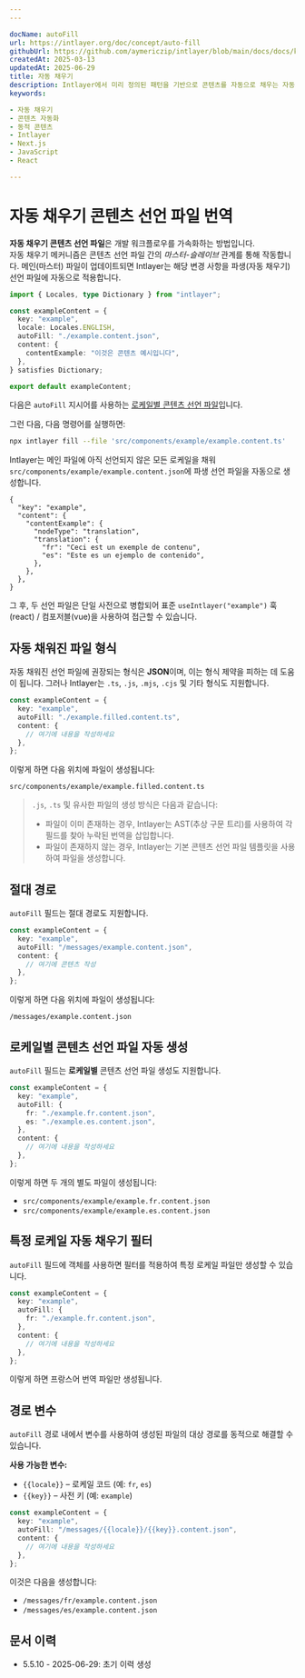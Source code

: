 ```yaml
---
---

docName: autoFill  
url: https://intlayer.org/doc/concept/auto-fill  
githubUrl: https://github.com/aymericzip/intlayer/blob/main/docs/docs/ko/autoFill.md  
createdAt: 2025-03-13  
updatedAt: 2025-06-29  
title: 자동 채우기  
description: Intlayer에서 미리 정의된 패턴을 기반으로 콘텐츠를 자동으로 채우는 자동 채우기 기능을 사용하는 방법을 알아보세요. 이 문서를 따라 프로젝트에서 자동 채우기 기능을 효율적으로 구현할 수 있습니다.  
keywords:

- 자동 채우기
- 콘텐츠 자동화
- 동적 콘텐츠
- Intlayer
- Next.js
- JavaScript
- React

---
```


# 자동 채우기 콘텐츠 선언 파일 번역

**자동 채우기 콘텐츠 선언 파일**은 개발 워크플로우를 가속화하는 방법입니다.  
자동 채우기 메커니즘은 콘텐츠 선언 파일 간의 _마스터-슬레이브_ 관계를 통해 작동합니다. 메인(마스터) 파일이 업데이트되면 Intlayer는 해당 변경 사항을 파생(자동 채우기) 선언 파일에 자동으로 적용합니다.

```ts fileName="src/components/example/example.content.ts"
import { Locales, type Dictionary } from "intlayer";

const exampleContent = {
  key: "example",
  locale: Locales.ENGLISH,
  autoFill: "./example.content.json",
  content: {
    contentExample: "이것은 콘텐츠 예시입니다",
  },
} satisfies Dictionary;

export default exampleContent;
```

다음은 `autoFill` 지시어를 사용하는 [로케일별 콘텐츠 선언 파일](https://github.com/aymericzip/intlayer/blob/main/docs/docs/ko/per_locale_file.md)입니다.

그런 다음, 다음 명령어를 실행하면:

```bash
npx intlayer fill --file 'src/components/example/example.content.ts'
```

Intlayer는 메인 파일에 아직 선언되지 않은 모든 로케일을 채워 `src/components/example/example.content.json`에 파생 선언 파일을 자동으로 생성합니다.

```json5 fileName="src/components/example/example.content.json"
{
  "key": "example",
  "content": {
    "contentExample": {
      "nodeType": "translation",
      "translation": {
        "fr": "Ceci est un exemple de contenu",
        "es": "Este es un ejemplo de contenido",
      },
    },
  },
}
```

그 후, 두 선언 파일은 단일 사전으로 병합되어 표준 `useIntlayer("example")` 훅(react) / 컴포저블(vue)을 사용하여 접근할 수 있습니다.

## 자동 채워진 파일 형식

자동 채워진 선언 파일에 권장되는 형식은 **JSON**이며, 이는 형식 제약을 피하는 데 도움이 됩니다. 그러나 Intlayer는 `.ts`, `.js`, `.mjs`, `.cjs` 및 기타 형식도 지원합니다.

```ts fileName="src/components/example/example.content.ts"
const exampleContent = {
  key: "example",
  autoFill: "./example.filled.content.ts",
  content: {
    // 여기에 내용을 작성하세요
  },
};
```

이렇게 하면 다음 위치에 파일이 생성됩니다:

```
src/components/example/example.filled.content.ts
```

> `.js`, `.ts` 및 유사한 파일의 생성 방식은 다음과 같습니다:
>
> - 파일이 이미 존재하는 경우, Intlayer는 AST(추상 구문 트리)를 사용하여 각 필드를 찾아 누락된 번역을 삽입합니다.
> - 파일이 존재하지 않는 경우, Intlayer는 기본 콘텐츠 선언 파일 템플릿을 사용하여 파일을 생성합니다.

## 절대 경로

`autoFill` 필드는 절대 경로도 지원합니다.

```ts fileName="src/components/example/example.content.ts"
const exampleContent = {
  key: "example",
  autoFill: "/messages/example.content.json",
  content: {
    // 여기에 콘텐츠 작성
  },
};
```

이렇게 하면 다음 위치에 파일이 생성됩니다:

```
/messages/example.content.json
```

## 로케일별 콘텐츠 선언 파일 자동 생성

`autoFill` 필드는 **로케일별** 콘텐츠 선언 파일 생성도 지원합니다.

```ts fileName="src/components/example/example.content.ts"
const exampleContent = {
  key: "example",
  autoFill: {
    fr: "./example.fr.content.json",
    es: "./example.es.content.json",
  },
  content: {
    // 여기에 내용을 작성하세요
  },
};
```

이렇게 하면 두 개의 별도 파일이 생성됩니다:

- `src/components/example/example.fr.content.json`
- `src/components/example/example.es.content.json`

## 특정 로케일 자동 채우기 필터

`autoFill` 필드에 객체를 사용하면 필터를 적용하여 특정 로케일 파일만 생성할 수 있습니다.

```ts fileName="src/components/example/example.content.ts"
const exampleContent = {
  key: "example",
  autoFill: {
    fr: "./example.fr.content.json",
  },
  content: {
    // 여기에 내용을 작성하세요
  },
};
```

이렇게 하면 프랑스어 번역 파일만 생성됩니다.

## 경로 변수

`autoFill` 경로 내에서 변수를 사용하여 생성된 파일의 대상 경로를 동적으로 해결할 수 있습니다.

**사용 가능한 변수:**

- `{{locale}}` – 로케일 코드 (예: `fr`, `es`)
- `{{key}}` – 사전 키 (예: `example`)

```ts fileName="src/components/example/example.content.ts"
const exampleContent = {
  key: "example",
  autoFill: "/messages/{{locale}}/{{key}}.content.json",
  content: {
    // 여기에 내용을 작성하세요
  },
};
```

이것은 다음을 생성합니다:

- `/messages/fr/example.content.json`
- `/messages/es/example.content.json`

## 문서 이력

- 5.5.10 - 2025-06-29: 초기 이력 생성

